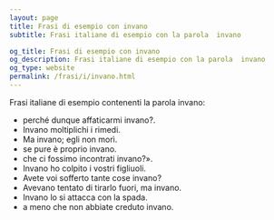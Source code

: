 ```yaml
---
layout: page
title: Frasi di esempio con invano 
subtitle: Frasi italiane di esempio con la parola  invano

og_title: Frasi di esempio con invano 
og_description: Frasi italiane di esempio con la parola  invano
og_type: website
permalink: /frasi/i/invano.html
---
```


Frasi italiane di esempio contenenti la parola invano:


- perché dunque affaticarmi invano?.
- Invano moltiplichi i rimedi.
- Ma invano; egli non morì.
- se pure è proprio invano.
- che ci fossimo incontrati invano?».
- Invano ho colpito i vostri figliuoli.
- Avete voi sofferto tante cose invano?
- Avevano tentato di tirarlo fuori, ma invano.
- Invano lo si attacca con la spada.
- a meno che non abbiate creduto invano.
